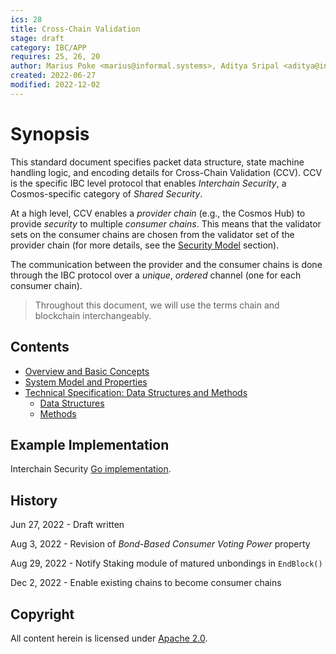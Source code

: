 ```yaml
---
ics: 28
title: Cross-Chain Validation
stage: draft
category: IBC/APP
requires: 25, 26, 20
author: Marius Poke <marius@informal.systems>, Aditya Sripal <aditya@interchain.io>, Jovan Komatovic <jovan.komatovic@epfl.ch>, Cezara Dragoi <cezara.dragoi@inria.fr>, Josef Widder <josef@informal.systems>
created: 2022-06-27
modified: 2022-12-02
---
```


<!-- omit in toc -->
# Synopsis

This standard document specifies packet data structure, state machine handling logic, and encoding details for Cross-Chain Validation (CCV). CCV is the specific IBC level protocol that enables *Interchain Security*, a Cosmos-specific category of *Shared Security*.

At a high level, CCV enables a *provider chain* (e.g., the Cosmos Hub) to provide *security* to multiple *consumer chains*. This means that the validator sets on the consumer chains are chosen from the validator set of the provider chain (for more details, see the [Security Model](./overview_and_basic_concepts.md#security-model) section).

The communication between the provider and the consumer chains is done through the IBC protocol over a *unique*, *ordered* channel (one for each consumer chain). 

> Throughout this document, we will use the terms chain and blockchain interchangeably.

## Contents
- [Overview and Basic Concepts](./overview_and_basic_concepts.md)
- [System Model and Properties](./system_model_and_properties.md)
- [Technical Specification: Data Structures and Methods](./technical_specification.md)
  - [Data Structures](./data_structures.md)
  - [Methods](./methods.md)

<!--
## Backwards Compatibility

(discussion of compatibility or lack thereof with previous standards)


## Forwards Compatibility

-->

## Example Implementation

Interchain Security [Go implementation](https://github.com/cosmos/interchain-security).


<!--
## Other Implementations

(links to or descriptions of other implementations)

-->

## History

Jun 27, 2022 - Draft written

Aug 3, 2022 - Revision of *Bond-Based Consumer Voting Power* property

Aug 29, 2022 - Notify Staking module of matured unbondings in `EndBlock()`

Dec 2, 2022 - Enable existing chains to become consumer chains

## Copyright

All content herein is licensed under [Apache 2.0](https://www.apache.org/licenses/LICENSE-2.0).
